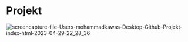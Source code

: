 # Projekt
![screencapture-file-Users-mohammadkawas-Desktop-Github-Projekt-index-html-2023-04-29-22_28_36](https://user-images.githubusercontent.com/129994741/235323039-93df993f-cb00-4c28-aa54-0c3dfca5a0b8.png)
